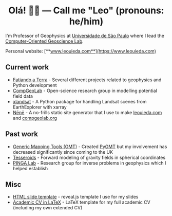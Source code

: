 <div align="center">
  
# Olá! 👋🏽 — **Call me "Leo"** (pronouns: **he/him**)
  
</div>  

I'm Professor of Geophysics at [Universidade de São Paulo](https://www.iag.usp.br/)
where I lead the [Computer-Oriented Geoscience Lab](https://www.compgeolab.org/).
  
Personal website: [**www.leouieda.com**](https://www.leouieda.com)
  
  
## Current work
  
* [Fatiando a Terra](https://github.com/fatiando/) - Several different projects related to geophysics and Python development
* [CompGeoLab](https://www.compgeolab.org/) - Open-science research group in modelling potential field data
* [xlandsat](https://github.com/compgeolab/xlandsat) - A Python package for handling Landsat scenes from EarthExplorer with xarray
* [Nēnē](https://github.com/leouieda/nene) - A no-frills static site generator that I use to make [leouieda.com](https://www.leouieda.com) and [compgeolab.org](https://www.compgeolab.org/)

## Past work

* [Generic Mapping Tools (GMT)](https://github.com/GenericMappingTools) - Created [PyGMT](https://www.pygmt.org) but my involvement has decreased significantly since coming to the UK
* [Tesseroids](https://github.com/leouieda/tesseroids) - Forward modeling of gravity fields in spherical coordinates
* [PINGA Lab](https://github.com/pinga-lab/) - Research group for inverse problems in geophysics which I helped establish

## Misc

* [HTML slide template](https://github.com/leouieda/talk-template) - reveal.js template I use for my slides
* [Academic CV in LaTeX](https://github.com/leouieda/cv) - LaTeX template for my full academic CV (including my own extended CV)

